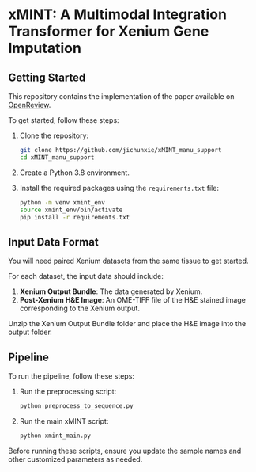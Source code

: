 # xMINT: A Multimodal Integration Transformer for Xenium Gene Imputation

## Getting Started

This repository contains the implementation of the paper available on [OpenReview](https://openreview.net/forum?id=hnYLq2lwOv).

To get started, follow these steps:

1. Clone the repository:
    ```bash
    git clone https://github.com/jichunxie/xMINT_manu_support
    cd xMINT_manu_support
    ```

2. Create a Python 3.8 environment.
3. Install the required packages using the `requirements.txt` file:
    ```bash
    python -m venv xmint_env
    source xmint_env/bin/activate
    pip install -r requirements.txt
    ```

## Input Data Format

You will need paired Xenium datasets from the same tissue to get started.

For each dataset, the input data should include:

1. **Xenium Output Bundle**: The data generated by Xenium.
2. **Post-Xenium H&E Image**: An OME-TIFF file of the H&E stained image corresponding to the Xenium output.

Unzip the Xenium Output Bundle folder and place the H&E image into the output folder.

## Pipeline

To run the pipeline, follow these steps:

1. Run the preprocessing script:
    ```bash
    python preprocess_to_sequence.py
    ```

2. Run the main xMINT script:
    ```bash
    python xmint_main.py
    ```

Before running these scripts, ensure you update the sample names and other customized parameters as needed.